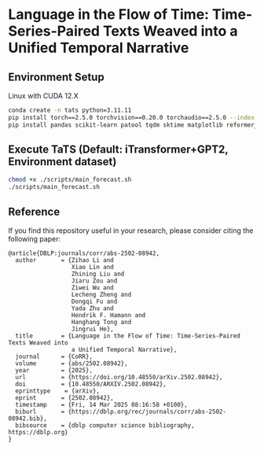 # Language in the Flow of Time: Time-Series-Paired Texts Weaved into a Unified Temporal Narrative



## Environment Setup
Linux with CUDA 12.X
```sh
conda create -n tats python=3.11.11
pip install torch==2.5.0 torchvision==0.20.0 torchaudio==2.5.0 --index-url https://download.pytorch.org/whl/cu121
pip install pandas scikit-learn patool tqdm sktime matplotlib reformer_pytorch transformers
```

## Execute TaTS (Default: iTransformer+GPT2, Environment dataset)
```sh
chmod +x ./scripts/main_forecast.sh
./scripts/main_forecast.sh
```


## Reference
If you find this repository useful in your research, please consider citing the following paper:

```
@article{DBLP:journals/corr/abs-2502-08942,
  author       = {Zihao Li and
                  Xiao Lin and
                  Zhining Liu and
                  Jiaru Zou and
                  Ziwei Wu and
                  Lecheng Zheng and
                  Dongqi Fu and
                  Yada Zhu and
                  Hendrik F. Hamann and
                  Hanghang Tong and
                  Jingrui He},
  title        = {Language in the Flow of Time: Time-Series-Paired Texts Weaved into
                  a Unified Temporal Narrative},
  journal      = {CoRR},
  volume       = {abs/2502.08942},
  year         = {2025},
  url          = {https://doi.org/10.48550/arXiv.2502.08942},
  doi          = {10.48550/ARXIV.2502.08942},
  eprinttype    = {arXiv},
  eprint       = {2502.08942},
  timestamp    = {Fri, 14 Mar 2025 08:16:58 +0100},
  biburl       = {https://dblp.org/rec/journals/corr/abs-2502-08942.bib},
  bibsource    = {dblp computer science bibliography, https://dblp.org}
}
```